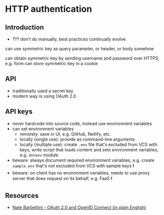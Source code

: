 # HTTP authentication

<!-- ToDo: finish -->



## Introduction

- ???
don't do manually, best practices continually evolve

can use symmetric key as query parameter, or header, or body somehow

can obtain symmetric key by sending username and password over HTTPS, e.g. form
can store symmetric key in a cookie



## API

- traditionally used a secret key
- modern way is using OAuth 2.0

## API keys

- never hardcode into source code, instead use environment variables
- can set environment variables
  - remotely: save in UI, e.g. GitHub, Netlify, etc.
  - locally (single use): provide as command-line arguments
  - locally (multiple use): create `.env` file that's excluded from VCS with keys, write script that loads content and sets environment variables, e.g. `dotenv` module
- beware: always document required environment variables, e.g. create `sample.env` that's not excluded from VCS with sample keys ❗️
- beware: on client has no environment variables, needs to use proxy server that does request on its behalf, e.g. FaaS ❗️
<!-- How to limit access to proxy server to only come from instances of the web page ?? CAN'T ?!?! just within browser can limit using CORS but no guarantees from manual clients like curl ?? Could require a cookie set by the page, but that could be generated by an attacker as well and sent via curl, !! CAN WITH AUTHENTICATION -->



## Resources

- [Nate Barbettini - OAuth 2.0 and OpenID Connect (in plain English)](https://www.youtube.com/watch?v=996OiexHze0)